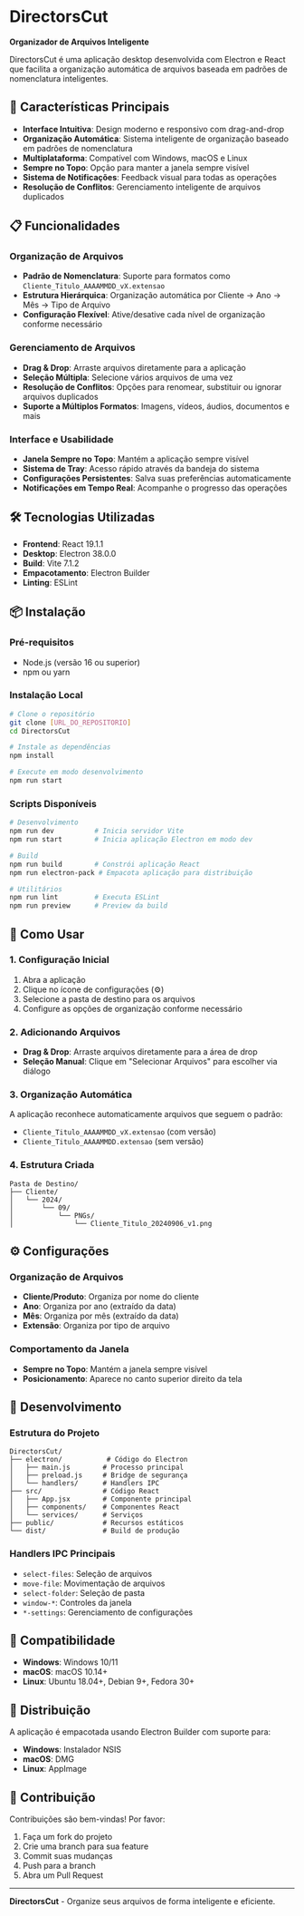 # DirectorsCut

**Organizador de Arquivos Inteligente**

DirectorsCut é uma aplicação desktop desenvolvida com Electron e React que facilita a organização automática de arquivos baseada em padrões de nomenclatura inteligentes.

## 🚀 Características Principais

- **Interface Intuitiva**: Design moderno e responsivo com drag-and-drop
- **Organização Automática**: Sistema inteligente de organização baseado em padrões de nomenclatura
- **Multiplataforma**: Compatível com Windows, macOS e Linux
- **Sempre no Topo**: Opção para manter a janela sempre visível
- **Sistema de Notificações**: Feedback visual para todas as operações
- **Resolução de Conflitos**: Gerenciamento inteligente de arquivos duplicados

## 📋 Funcionalidades

### Organização de Arquivos
- **Padrão de Nomenclatura**: Suporte para formatos como `Cliente_Titulo_AAAAMMDD_vX.extensao`
- **Estrutura Hierárquica**: Organização automática por Cliente → Ano → Mês → Tipo de Arquivo
- **Configuração Flexível**: Ative/desative cada nível de organização conforme necessário

### Gerenciamento de Arquivos
- **Drag & Drop**: Arraste arquivos diretamente para a aplicação
- **Seleção Múltipla**: Selecione vários arquivos de uma vez
- **Resolução de Conflitos**: Opções para renomear, substituir ou ignorar arquivos duplicados
- **Suporte a Múltiplos Formatos**: Imagens, vídeos, áudios, documentos e mais

### Interface e Usabilidade
- **Janela Sempre no Topo**: Mantém a aplicação sempre visível
- **Sistema de Tray**: Acesso rápido através da bandeja do sistema
- **Configurações Persistentes**: Salva suas preferências automaticamente
- **Notificações em Tempo Real**: Acompanhe o progresso das operações

## 🛠️ Tecnologias Utilizadas

- **Frontend**: React 19.1.1
- **Desktop**: Electron 38.0.0
- **Build**: Vite 7.1.2
- **Empacotamento**: Electron Builder
- **Linting**: ESLint

## 📦 Instalação

### Pré-requisitos
- Node.js (versão 16 ou superior)
- npm ou yarn

### Instalação Local
```bash
# Clone o repositório
git clone [URL_DO_REPOSITORIO]
cd DirectorsCut

# Instale as dependências
npm install

# Execute em modo desenvolvimento
npm run start
```

### Scripts Disponíveis
```bash
# Desenvolvimento
npm run dev          # Inicia servidor Vite
npm run start        # Inicia aplicação Electron em modo dev

# Build
npm run build        # Constrói aplicação React
npm run electron-pack # Empacota aplicação para distribuição

# Utilitários
npm run lint         # Executa ESLint
npm run preview      # Preview da build
```

## 🎯 Como Usar

### 1. Configuração Inicial
1. Abra a aplicação
2. Clique no ícone de configurações (⚙)
3. Selecione a pasta de destino para os arquivos
4. Configure as opções de organização conforme necessário

### 2. Adicionando Arquivos
- **Drag & Drop**: Arraste arquivos diretamente para a área de drop
- **Seleção Manual**: Clique em "Selecionar Arquivos" para escolher via diálogo

### 3. Organização Automática
A aplicação reconhece automaticamente arquivos que seguem o padrão:
- `Cliente_Titulo_AAAAMMDD_vX.extensao` (com versão)
- `Cliente_Titulo_AAAAMMDD.extensao` (sem versão)

### 4. Estrutura Criada
```
Pasta de Destino/
├── Cliente/
│   └── 2024/
│       └── 09/
│           └── PNGs/
│               └── Cliente_Titulo_20240906_v1.png
```

## ⚙️ Configurações

### Organização de Arquivos
- **Cliente/Produto**: Organiza por nome do cliente
- **Ano**: Organiza por ano (extraído da data)
- **Mês**: Organiza por mês (extraído da data)
- **Extensão**: Organiza por tipo de arquivo

### Comportamento da Janela
- **Sempre no Topo**: Mantém a janela sempre visível
- **Posicionamento**: Aparece no canto superior direito da tela

## 🔧 Desenvolvimento

### Estrutura do Projeto
```
DirectorsCut/
├── electron/           # Código do Electron
│   ├── main.js        # Processo principal
│   ├── preload.js     # Bridge de segurança
│   └── handlers/      # Handlers IPC
├── src/               # Código React
│   ├── App.jsx        # Componente principal
│   ├── components/    # Componentes React
│   └── services/      # Serviços
├── public/            # Recursos estáticos
└── dist/              # Build de produção
```

### Handlers IPC Principais
- `select-files`: Seleção de arquivos
- `move-file`: Movimentação de arquivos
- `select-folder`: Seleção de pasta
- `window-*`: Controles da janela
- `*-settings`: Gerenciamento de configurações

## 📱 Compatibilidade

- **Windows**: Windows 10/11
- **macOS**: macOS 10.14+
- **Linux**: Ubuntu 18.04+, Debian 9+, Fedora 30+

## 🚀 Distribuição

A aplicação é empacotada usando Electron Builder com suporte para:
- **Windows**: Instalador NSIS
- **macOS**: DMG
- **Linux**: AppImage

## 🤝 Contribuição

Contribuições são bem-vindas! Por favor:
1. Faça um fork do projeto
2. Crie uma branch para sua feature
3. Commit suas mudanças
4. Push para a branch
5. Abra um Pull Request

---

**DirectorsCut** - Organize seus arquivos de forma inteligente e eficiente.
